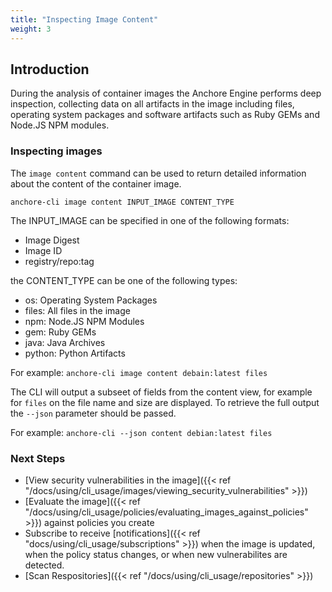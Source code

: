 ```yaml
---
title: "Inspecting Image Content"
weight: 3
---
```


## Introduction

During the analysis of container images the Anchore Engine performs deep inspection, collecting data on all artifacts in the image including files, operating system packages and software artifacts such as Ruby GEMs and Node.JS NPM modules.

### Inspecting images

The `image content` command can be used to return detailed information about the content of the container image.

`anchore-cli image content INPUT_IMAGE CONTENT_TYPE`

The INPUT_IMAGE can be specified in one of the following formats:

- Image Digest
- Image ID
- registry/repo:tag

the CONTENT_TYPE can be one of the following types:

- os: Operating System Packages
- files: All files in the image
- npm: Node.JS NPM Modules
- gem: Ruby GEMs
- java: Java Archives
- python: Python Artifacts

For example: `anchore-cli image content debain:latest files`

The CLI will output a subseet of fields from the content view, for example for `files` on the file name and size are displayed. To retrieve the full output the `--json` parameter should be passed.

For example: `anchore-cli --json content debian:latest files`

### Next Steps

- [View security vulnerabilities in the image]({{< ref "/docs/using/cli_usage/images/viewing_security_vulnerabilities" >}})
- [Evaluate the image]({{< ref "/docs/using/cli_usage/policies/evaluating_images_against_policies" >}}) against policies you create
- Subscribe to receive [notifications]({{< ref "docs/using/cli_usage/subscriptions" >}}) when the image is updated, when the policy status changes, or when new vulnerabilites are detected.
- [Scan Respositories]({{< ref "/docs/using/cli_usage/repositories" >}})

